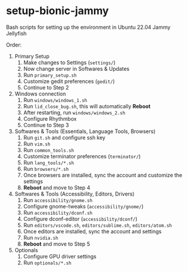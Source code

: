 # setup-bionic-jammy

Bash scripts for setting up the environment in Ubuntu 22.04 Jammy Jellyfish

Order:

1. Primary Setup
   1. Make changes to Settings (`settings/`)
   2. Now change server in Softwares & Updates
   3. Run `primary_setup.sh`
   4. Customize gedit preferences (`gedit/`)
   5. Continue to Step 2
2. Windows connection
   1. Run `windows/windows_1.sh`
   2. Run `lid_close_bug.sh`, this will automatically **Reboot**
   3. After restarting, run `windows/windows_2.sh`
   4. Configure Rhythmbox
   5. Continue to Step 3
3. Softwares & Tools (Essentials, Language Tools, Browsers)
   1. Run `git.sh` and configure ssh key
   2. Run `vim.sh`
   3. Run `common_tools.sh`
   4. Customize terminator preferences (`terminator/`)
   5. Run `lang_tools/*.sh`
   6. Run `browsers/*.sh`
   7. Once browsers are installed, sync the account and customize the settings
   8. **Reboot** and move to Step 4
4. Softwares & Tools (Accessibility, Editors, Drivers)
   1. Run `accessibility/gnome.sh`
   2. Configure gnome-tweaks (`accessibility/gnome/`)
   3. Run `accessibility/dconf.sh`
   4. Configure dconf-editor (`accessibility/dconf/`)
   5. Run `editors/vscode.sh`, `editors/sublime.sh`, `editors/atom.sh`
   6. Once editors are installed, sync the account and settings
   7. Run `nvidia.sh`
   8. **Reboot** and move to Step 5
5. Optionals
   1. Configure GPU driver settings
   2. Run `optionals/*.sh`
